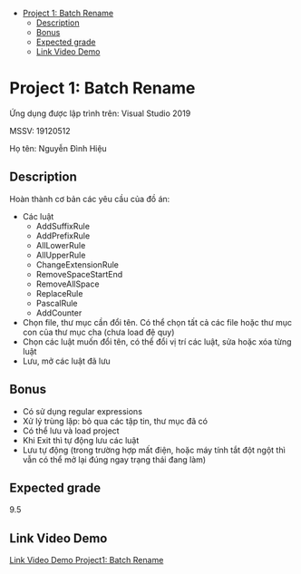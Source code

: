 
- [Project 1: Batch Rename](#project-1-batch-rename)
  - [Description](#description)
  - [Bonus](#bonus)
  - [Expected grade](#expected-grade)
  - [Link Video Demo](#link-video-demo)

# Project 1: Batch Rename

Ứng dụng được lập trình trên: Visual Studio 2019

MSSV: 19120512

Họ tên: Nguyễn Đình Hiệu

## Description

Hoàn thành cơ bản các yêu cầu của đồ án:

- Các luật
  - AddSuffixRule
  - AddPrefixRule
  - AllLowerRule
  - AllUpperRule
  - ChangeExtensionRule
  - RemoveSpaceStartEnd
  - RemoveAllSpace
  - ReplaceRule
  - PascalRule
  - AddCounter
- Chọn file, thư mục cần đổi tên. Có thể chọn tất cả các file hoặc thư mục con của thư mục cha (chưa load đệ quy)
- Chọn các luật muốn đổi tên, có thể đổi vị trí các luật, sửa hoặc xóa từng luật
- Lưu, mở các luật đã lưu

## Bonus

- Có sử dụng regular expressions
- Xử lý trùng lặp: bỏ qua các tập tin, thư mục đã có
- Có thể lưu và load project
- Khi Exit thì tự động lưu các luật
- Lưu tự động (trong trường hợp mất điện, hoặc máy tính tắt đột ngột thì vẫn có thể mở lại đúng ngay trạng thái đang làm)

## Expected grade

9.5

## Link Video Demo

[Link Video Demo Project1: Batch Rename](https://www.youtube.com/watch?v=vBIJG3t749s)
  
